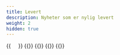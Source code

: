 ```yaml
---
title: Levert
description: Nyheter som er nylig levert
weight: 2
hidden: true
---
```


<div style="display: flex; flex-direction: row; justify-content: flex-start; gap: 20px; flex-wrap: wrap;">
    {{<news-card
        title="Verktøy for prosessredigering"
        content="Mulighet til å redigere prosess knyttet til en tjeneste."
        timeline="Q1 2024"
        githubUrl="https://github.com/digdir/roadmap/issues/112"
    >}}
    {{<news-card
        title="Signering"
        content="Støtte for enkel elektronisk signatur i hht. eIDAS for en handling ifm. en tjeneste i Altinn 3."
        timeline="Q2 2024"
        githubUrl="https://github.com/digdir/roadmap/issues/77"
    >}}
    {{<news-card
        title="V4 - frontend for tjenester"
        content="Ny versjon av frontend for tjenestene. Ny funksjonalitet vil legges til på denne versjonen."
        timeline="Q1 2024"
        githubUrl="https://github.com/digdir/roadmap/issues/314"
    >}}
    {{<news-card
        title="Varsling på epost"
        content="Mulighet til å sette opp varsling på SMS og epost."
        timeline="Q2 2024"
        githubUrl="https://github.com/digdir/roadmap/issues/158"
    >}}
    {{<news-card
        title="Varsling på SMS"
        content="Mulighet til å sette opp varsling på SMS og epost."
        timeline="Q2 2024"
        githubUrl="https://github.com/digdir/roadmap/issues/158"
    >}}
</div>